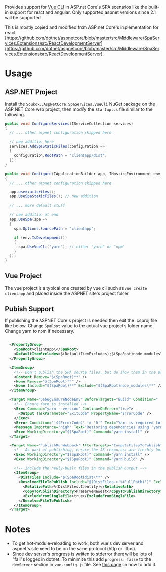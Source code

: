 Provides support for [Vue CLI](https://cli.vuejs.org/) in ASP.net Core's SPA scenarios
like the built-in support for react and angular. Only supported aspnet versions since 2.1 
will be supported.

This is mostly copied and modified from ASP.net Core's
implementation for react 
[https://github.com/dotnet/aspnetcore/blob/master/src/Middleware/SpaServices.Extensions/src/ReactDevelopmentServer](https://github.com/dotnet/aspnetcore/blob/master/src/Middleware/SpaServices.Extensions/src/ReactDevelopmentServer).


# Usage

## ASP.NET Project

Install the `Soukoku.AspNetCore.SpaServices.VueCli` NuGet package on the
ASP.NET Core web project, then modify the `Startup.cs` file similar to the following.


```cs
public void ConfigureServices(IServiceCollection services)
{
  // ... other aspnet configuration skipped here

  // new addition here
  services.AddSpaStaticFiles(configuration =>
  {
    configuration.RootPath = "clientapp/dist";
  });
}

public void Configure(IApplicationBuilder app, IHostingEnvironment env)
{
  // ... other aspnet configuration skipped here

  app.UseStaticFiles();
  app.UseSpaStaticFiles(); // new addition
  
  // ... more default stuff

  // new addition at end
  app.UseSpa(spa =>
  {
    spa.Options.SourcePath = "clientapp";

    if (env.IsDevelopment())
    {
      spa.UseVueCli("yarn"); // either "yarn" or "npm"
    }
  });
}
```


## Vue Project

The vue project is a typical one created by vue cli such as `vue create clientapp` and
placed inside the ASPNET site's project folder.


## Pubish Support

If publishing the ASPNET Core's project is needed then edit the .csproj file like below.
Change `SpaRoot` value to the actual vue project's folder name. Change yarn to npm if necessary.

```xml

  <PropertyGroup>
    <SpaRoot>clientapp\</SpaRoot>
    <DefaultItemExcludes>$(DefaultItemExcludes);$(SpaRoot)node_modules\**</DefaultItemExcludes>
  </PropertyGroup>

  <ItemGroup>
    <!-- Don't publish the SPA source files, but do show them in the project files list -->
    <Content Remove="$(SpaRoot)**" />
    <None Remove="$(SpaRoot)**" />
    <None Include="$(SpaRoot)**" Exclude="$(SpaRoot)node_modules\**" />
  </ItemGroup>

  <Target Name="DebugEnsureNodeEnv" BeforeTargets="Build" Condition=" '$(Configuration)' == 'Debug' And !Exists('$(SpaRoot)node_modules') ">
    <!-- Ensure Yarn is installed -->
    <Exec Command="yarn --version" ContinueOnError="true">
      <Output TaskParameter="ExitCode" PropertyName="ErrorCode" />
    </Exec>
    <Error Condition="'$(ErrorCode)' != '0'" Text="Yarn is required to build and run this project." />
    <Message Importance="high" Text="Restoring dependencies using 'yarn'. This may take several minutes..." />
    <Exec WorkingDirectory="$(SpaRoot)" Command="yarn install" />
  </Target>

  <Target Name="PublishRunWebpack" AfterTargets="ComputeFilesToPublish">
    <!-- As part of publishing, ensure the JS resources are freshly built in production mode -->
    <Exec WorkingDirectory="$(SpaRoot)" Command="yarn install" />
    <Exec WorkingDirectory="$(SpaRoot)" Command="yarn build" />

    <!-- Include the newly-built files in the publish output -->
    <ItemGroup>
      <DistFiles Include="$(SpaRoot)dist\**" />
      <ResolvedFileToPublish Include="@(DistFiles->'%(FullPath)')" Exclude="@(ResolvedFileToPublish)">
        <RelativePath>%(DistFiles.Identity)</RelativePath>
        <CopyToPublishDirectory>PreserveNewest</CopyToPublishDirectory>
        <ExcludeFromSingleFile>true</ExcludeFromSingleFile>
      </ResolvedFileToPublish>
    </ItemGroup>
  </Target>

```

# Notes

* To get hot-module-reloading to work, both vue's dev server and aspnet's 
site need to be on the same protocol (http or https).
* Since dev server's progress is written to stderror there will be lots of "fail"s logged in dotnet. 
To minimize this add `progress: false` to the `devServer` section in `vue.config.js` file. 
See [this page](https://cli.vuejs.org/config/#devserver) on how to add it.
